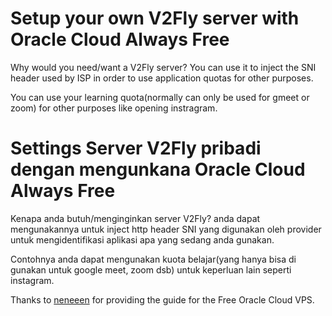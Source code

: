 # Setup your own V2Fly server with Oracle Cloud Always Free

Why would you need/want a V2Fly server? You can use it to inject the SNI header used by ISP in order to use application quotas for other purposes.

You can use your learning quota(normally can only be used for gmeet or zoom) for other purposes like opening instragram.

# Settings Server V2Fly pribadi dengan mengunkana Oracle Cloud Always Free

Kenapa anda butuh/menginginkan server V2Fly? anda dapat mengunakannya untuk inject http header SNI yang digunakan oleh provider untuk mengidentifikasi aplikasi apa yang sedang anda gunakan.

Contohnya anda dapat mengunakan kuota belajar(yang hanya bisa di gunakan untuk google meet, zoom dsb) untuk keperluan lain seperti instagram.

Thanks to [neneeen](https://github.com/neneeen) for providing the guide for the Free Oracle Cloud VPS.
